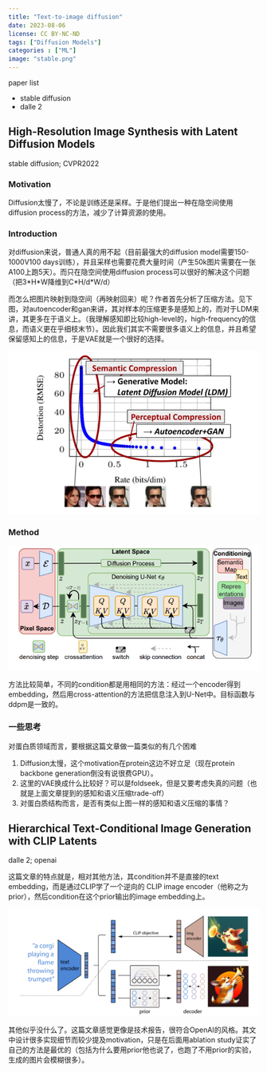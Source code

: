 ```yaml
---
title: "Text-to-image diffusion"
date: 2023-08-06
license: CC BY-NC-ND
tags: ["Diffusion Models"]
categories : ["ML"]
image: "stable.png"
---
```


paper list

- stable diffusion
- dalle 2

## High-Resolution Image Synthesis with Latent Diffusion Models

stable diffusion; CVPR2022 

### Motivation

Diffusion太慢了，不论是训练还是采样。于是他们提出一种在隐空间使用diffusion process的方法，减少了计算资源的使用。

### Introduction

对diffusion来说，普通人真的用不起（目前最强大的diffusion model需要150-1000V100 days训练），并且采样也需要花费大量时间（产生50k图片需要在一张A100上跑5天）。而只在隐空间使用diffusion process可以很好的解决这个问题（把3\*H\*W降维到C\*H/d\*W/d）

而怎么把图片映射到隐空间（再映射回来）呢？作者首先分析了压缩方法。见下图，对autoencoder和gan来讲，其对样本的压缩更多是感知上的，而对于LDM来讲，其更多在于语义上。（我理解感知即比较high-level的，high-frequency的信息，而语义更在乎细枝末节）。因此我们其实不需要很多语义上的信息，并且希望保留感知上的信息，于是VAE就是一个很好的选择。

![Perceptual and semantic compression](stable_1.png)

### Method

![method](stable_2.png)

方法比较简单，不同的condition都是用相同的方法：经过一个encoder得到embedding，然后用cross-attention的方法把信息注入到U-Net中。目标函数与ddpm是一致的。

### 一些思考

对蛋白质领域而言，要根据这篇文章做一篇类似的有几个困难

1. Diffusion太慢，这个motivation在protein这边不好立足（现在protein backbone generation倒没有说很费GPU）。
2. 这里的VAE换成什么比较好？可以是foldseek，但是又要考虑失真的问题（也就是上面文章提到的感知和语义压缩trade-off）
3. 对蛋白质结构而言，是否有类似上图一样的感知和语义压缩的事情？

## Hierarchical Text-Conditional Image Generation with CLIP Latents

dalle 2; openai

这篇文章的特点就是，相对其他方法，其condition并不是直接的text embedding，而是通过CLIP学了一个逆向的 CLIP image encoder（他称之为prior），然后condition在这个prior输出的image embedding上。

![method](dalle2.png)

其他似乎没什么了。这篇文章感觉更像是技术报告，很符合OpenAI的风格。其文中设计很多实现细节而较少提及motivation，只是在后面用ablation study证实了自己的方法是最优的（包括为什么要用prior他也说了，也跑了不用prior的实验，生成的图片会模糊很多）。